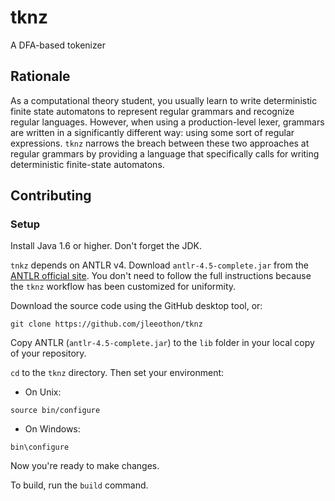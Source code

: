 # tknz
A DFA-based tokenizer

## Rationale

As a computational theory student, you usually learn to write deterministic finite state automatons to represent regular grammars and recognize regular languages. However, when using a production-level lexer, grammars are written in a significantly different way: using some sort of regular expressions. `tknz` narrows the breach between these two approaches at regular grammars by providing a language that specifically calls for writing deterministic finite-state automatons.

## Contributing

### Setup

Install Java 1.6 or higher. Don't forget the JDK.

`tnkz` depends on ANTLR v4. Download `antlr-4.5-complete.jar` from the [ANTLR official site](https://theantlrguy.atlassian.net/wiki/display/ANTLR4/Getting+Started+with+ANTLR+v4). You don't need to follow the full instructions because the `tknz` workflow has been customized for uniformity.

Download the source code using the GitHub desktop tool, or:

```
git clone https://github.com/jleeothon/tknz
```

Copy ANTLR (`antlr-4.5-complete.jar`) to the `lib` folder in your local copy of your repository.

`cd` to the `tknz` directory. Then set your environment:

- On Unix:

```
source bin/configure
```

- On Windows:

```
bin\configure
```

Now you're ready to make changes.

To build, run the `build` command.
